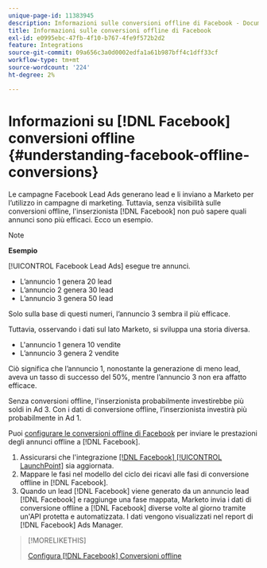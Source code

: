 ```yaml
---
unique-page-id: 11383945
description: Informazioni sulle conversioni offline di Facebook - Documentazione di Marketo - Documentazione del prodotto
title: Informazioni sulle conversioni offline di Facebook
exl-id: e0995ebc-47fb-4f10-b767-4fe9f572b2d2
feature: Integrations
source-git-commit: 09a656c3a0d0002edfa1a61b987bff4c1dff33cf
workflow-type: tm+mt
source-wordcount: '224'
ht-degree: 2%

---
```


# Informazioni su [!DNL Facebook] conversioni offline {#understanding-facebook-offline-conversions}

Le campagne Facebook Lead Ads generano lead e li inviano a Marketo per l’utilizzo in campagne di marketing. Tuttavia, senza visibilità sulle conversioni offline, l&#39;inserzionista [!DNL Facebook] non può sapere quali annunci sono più efficaci. Ecco un esempio.

>[!NOTE]
>
>**Esempio**
>
>[!UICONTROL Facebook Lead Ads] esegue tre annunci.
>
>* L’annuncio 1 genera 20 lead
>* L’annuncio 2 genera 30 lead
>* L’annuncio 3 genera 50 lead
>
>Solo sulla base di questi numeri, l’annuncio 3 sembra il più efficace.
>
>Tuttavia, osservando i dati sul lato Marketo, si sviluppa una storia diversa.
>
>* L&#39;annuncio 1 genera 10 vendite
>* L’annuncio 3 genera 2 vendite
>
>Ciò significa che l’annuncio 1, nonostante la generazione di meno lead, aveva un tasso di successo del 50%, mentre l’annuncio 3 non era affatto efficace.
>
>Senza conversioni offline, l&#39;inserzionista probabilmente investirebbe più soldi in Ad 3. Con i dati di conversione offline, l’inserzionista investirà più probabilmente in Ad 1.

Puoi [configurare le conversioni offline di Facebook](/help/marketo/product-docs/demand-generation/facebook/set-up-facebook-offline-conversions.md) per inviare le prestazioni degli annunci offline a [!DNL Facebook].

1. Assicurarsi che l&#39;integrazione [[!DNL Facebook] [!UICONTROL LaunchPoint]](/help/marketo/product-docs/demand-generation/ad-network-integrations/add-facebook-custom-audiences-as-a-launchpoint-service.md) sia aggiornata.
1. Mappare le fasi nel modello del ciclo dei ricavi alle fasi di conversione offline in [!DNL Facebook].
1. Quando un lead [!DNL Facebook] viene generato da un annuncio lead [!DNL Facebook] e raggiunge una fase mappata, Marketo invia i dati di conversione offline a [!DNL Facebook] diverse volte al giorno tramite un&#39;API protetta e automatizzata. I dati vengono visualizzati nel report di [!DNL Facebook] Ads Manager.

>[!MORELIKETHIS]
>
>[Configura [!DNL Facebook] Conversioni offline](/help/marketo/product-docs/demand-generation/facebook/set-up-facebook-offline-conversions.md)
